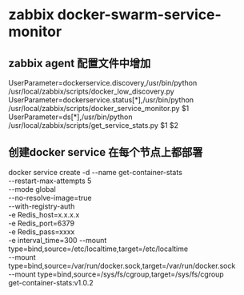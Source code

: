 # zabbix docker-swarm-service-monitor

## zabbix agent 配置文件中增加
UserParameter=dockerservice.discovery,/usr/bin/python /usr/local/zabbix/scripts/docker_low_discovery.py
UserParameter=dockerservice.status\[\*\],/usr/bin/python /usr/local/zabbix/scripts/docker_service_monitor.py $1
UserParameter=ds\[\*\],/usr/bin/python /usr/local/zabbix/scripts/get_service_stats.py $1 $2

## 创建docker service 在每个节点上都部署
docker service create -d --name get-container-stats \
    	--restart-max-attempts 5 \
    	--mode global \
    	--no-resolve-image=true \
    	--with-registry-auth \
    	-e Redis_host=x.x.x.x \
    	-e Redis_port=6379 \
    	-e Redis_pass=xxxx \
    	-e interval_time=300
    	--mount type=bind,source=/etc/localtime,target=/etc/localtime \
    	--mount type=bind,source=/var/run/docker.sock,target=/var/run/docker.sock \
    	--mount type=bind,source=/sys/fs/cgroup,target=/sys/fs/cgroup \
    	get-container-stats:v1.0.2
